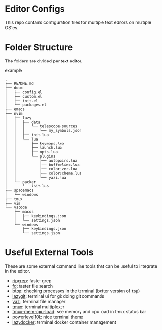 # Editor Configs
This repo contains configuration files for multiple text editors on multiple OS'es.

# Folder Structure
The folders are divided per text editor.<br>

example
``` text
.
├── README.md
├── doom
│   ├── config.el
│   ├── custom.el
│   ├── init.el
│   └── packages.el
├── emacs
├── nvim
│   ├── lazy
│   │   ├── data
│   │   │   └── telescope-sources
│   │   │       └── my_symbols.json
│   │   ├── init.lua
│   │   └── lua
│   │       ├── keymaps.lua
│   │       ├── launch.lua
│   │       ├── opts.lua
│   │       └── plugins
│   │           ├── autopairs.lua
│   │           ├── bufferline.lua
│   │           ├── colorizer.lua
│   │           ├── colorscheme.lua
│   │           └── yazi.lua
│   └── packer
│       └── init.lua
├── spacemacs
│   └── windows
├── tmux
├── vim
└── vscode
    ├── macos
    │   ├── keybindings.json
    │   └── settings.json
    └── windows
        ├── keybindings.json
        └── settings.json
```

# Useful External Tools
These are some external command line tools that can be useful to integrate in the editor.

- [ripgrep](https://github.com/BurntSushi/ripgrep): faster grep
- [fd](https://github.com/sharkdp/fd): faster file search
- [btop](https://github.com/aristocratos/btop): checking processes in the terminal (better version of `top`)
- [lazygit](https://github.com/jesseduffield/lazygit): terminal ui for git doing git commands
- [yazi](https://github.com/sxyazi/yazi): terminal file manager
- [tmux](https://github.com/tmux/tmux/wiki): terminal multiplexer
- [tmux-mem-cpu-load](https://github.com/thewtex/tmux-mem-cpu-load): see memory and cpu load in tmux status bar
- [powerlevel10k](https://github.com/romkatv/powerlevel10k): nice terminal theme
- [lazydocker](https://github.com/jesseduffield/lazydocker): terminal docker container management
